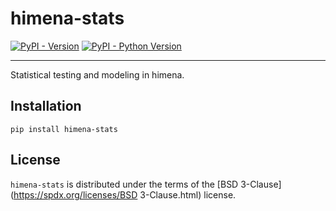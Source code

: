 # himena-stats

[![PyPI - Version](https://img.shields.io/pypi/v/himena-stats.svg)](https://pypi.org/project/himena-stats)
[![PyPI - Python Version](https://img.shields.io/pypi/pyversions/himena-stats.svg)](https://pypi.org/project/himena-stats)

-----

Statistical testing and modeling in himena.

## Installation

```console
pip install himena-stats
```

## License

`himena-stats` is distributed under the terms of the [BSD 3-Clause](https://spdx.org/licenses/BSD 3-Clause.html) license.

